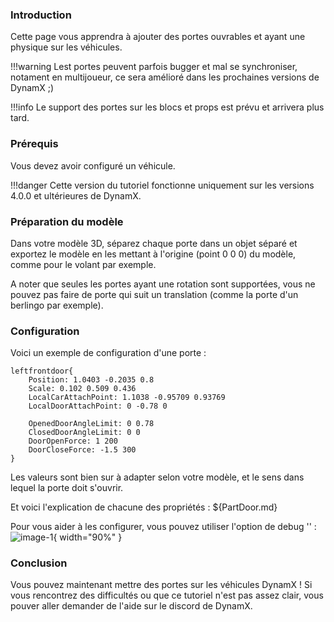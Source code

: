 ### Introduction

Cette page vous apprendra à ajouter des portes ouvrables et ayant une physique sur les véhicules.

!!!warning
    Lest portes peuvent parfois bugger et mal se synchroniser, notament en multijoueur, ce sera amélioré dans les prochaines versions de DynamX ;)

!!!info
    Le support des portes sur les blocs et props est prévu et arrivera plus tard.

### Prérequis 
Vous devez avoir configuré un véhicule.

!!!danger
    Cette version du tutoriel fonctionne uniquement sur les versions 4.0.0 et ultérieures de DynamX.

### Préparation du modèle

Dans votre modèle 3D, séparez chaque porte dans un objet séparé et exportez le modèle en les mettant à l'origine (point 0 0 0) du modèle, comme pour le volant par exemple.

A noter que seules les portes ayant une rotation sont supportées, vous ne pouvez pas faire de porte qui suit un translation (comme la porte d'un berlingo par exemple).

### Configuration

Voici un exemple de configuration d'une porte :
```
leftfrontdoor{
    Position: 1.0403 -0.2035 0.8
    Scale: 0.102 0.509 0.436
    LocalCarAttachPoint: 1.1038 -0.95709 0.93769
    LocalDoorAttachPoint: 0 -0.78 0

    OpenedDoorAngleLimit: 0 0.78
    ClosedDoorAngleLimit: 0 0
    DoorOpenForce: 1 200
    DoorCloseForce: -1.5 300
}
```
Les valeurs sont bien sur à adapter selon votre modèle, et le sens dans lequel la porte doit s'ouvrir.

Et voici l'explication de chacune des propriétés :
${PartDoor.md}

Pour vous aider à les configurer, vous pouvez utiliser l'option de debug '' :
![image-1](images/debug_doors.png){ width="90%" }

### Conclusion

Vous pouvez maintenant mettre des portes sur les véhicules DynamX ! Si vous rencontrez des difficultés ou que ce tutoriel n'est pas assez clair, vous pouver aller demander de l'aide sur le discord de DynamX.

